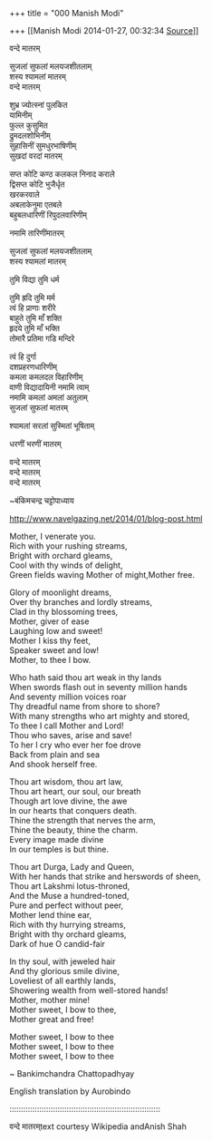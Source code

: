 +++
title = "000 Manish Modi"

+++
[[Manish Modi	2014-01-27, 00:32:34 [Source](https://groups.google.com/g/samskrita/c/zotQZAWyUjc)]]



  

वन्दे मातरम्

  

सुजलां सुफलां मलयजशीतलाम्  
शस्य श्यामलां मातरम्  
वन्दे मातरम्

शुभ्र ज्योत्स्नां पुलकित  
यामिनीम्  
फुल्ल कुसुमित  
द्रुमदलशोभिनीम्  
सुहासिनीं सुमधुरभाषिणीम्  
सुखदां वरदां मातरम्

सप्त कोटि कण्ठ कलकल निनाद कराले  
द्विसप्त कोटि भुजैर्धृत  
खरकरवाले  
अबलाकेनुमा एतबले  
बहुबलधारिणीं रिपुदलवारिणीम्

नमामि तारिणींमातरम्

सुजलां सुफलां मलयजशीतलाम्  
शस्य श्यामलां मातरम्

तुमि विद्या तुमि धर्म

तुमि ह्रदि तुमि मर्म  
त्वं हि प्राणाः शरीरे  
बाहुते तुमि माँ शक्ति  
हृदये तुमि माँ भक्ति  
तोमारै प्रतिमा गडि मन्दिरे

त्वं हि दुर्गा  
दशप्रहरणधारिणीम्  
कमला कमलदल विहारिणीम्  
वाणी विद्यादायिनी नमामि त्वाम्  
नमामि कमलां अमलां अतुलाम्  
सुजलां सुफलां मातरम्

श्यामलां सरलां सुस्मितां भूषिताम्

धरणीं भरणीं मातरम्

वन्दे मातरम्  
वन्दे मातरम्  
वन्दे मातरम्

\~बंकिमचन्द्र चट्टोपाध्याय

  

<http://www.navelgazing.net/2014/01/blog-post.html>

  

Mother, I venerate you.  
Rich with your rushing streams,  
Bright with orchard gleams,  
Cool with thy winds of delight,  
Green fields waving Mother of might,Mother free.

Glory of moonlight dreams,  
Over thy branches and lordly streams,  
Clad in thy blossoming trees,  
Mother, giver of ease  
Laughing low and sweet!  
Mother I kiss thy feet,  
Speaker sweet and low!  
Mother, to thee I bow.

Who hath said thou art weak in thy lands  
When swords flash out in seventy million hands  
And seventy million voices roar  
Thy dreadful name from shore to shore?  
With many strengths who art mighty and stored,  
To thee I call Mother and Lord!  
Thou who saves, arise and save!  
To her I cry who ever her foe drove  
Back from plain and sea  
And shook herself free.

Thou art wisdom, thou art law,  
Thou art heart, our soul, our breath  
Though art love divine, the awe  
In our hearts that conquers death.  
Thine the strength that nerves the arm,  
Thine the beauty, thine the charm.  
Every image made divine  
In our temples is but thine.

Thou art Durga, Lady and Queen,  
With her hands that strike and herswords of sheen,  
Thou art Lakshmi lotus-throned,  
And the Muse a hundred-toned,  
Pure and perfect without peer,  
Mother lend thine ear,  
Rich with thy hurrying streams,  
Bright with thy orchard gleams,  
Dark of hue O candid-fair

In thy soul, with jeweled hair  
And thy glorious smile divine,  
Loveliest of all earthly lands,  
Showering wealth from well-stored hands!  
Mother, mother mine!  
Mother sweet, I bow to thee,  
Mother great and free!

Mother sweet, I bow to thee  
Mother sweet, I bow to thee  
Mother sweet, I bow to thee

  

\~ Bankimchandra Chattopadhyay

  

English translation by Aurobindo

  

::::::::::::::::::::::::::::::::::::::::::::::::::::::::::::::::::

  

वन्दे मातरम्text courtesy Wikipedia andAnish Shah

